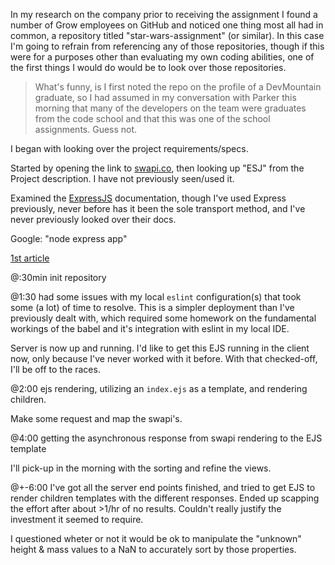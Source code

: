 In my research on the company prior to receiving the assignment I found a number of Grow employees on GitHub and noticed one thing most all had in common, a repository titled "star-wars-assignment" (or similar). In this case I'm going to refrain from referencing any of those repositories, though if this were for a purposes other than evaluating my own coding abilities, one of the first things I would do would be to look over those repositories.
> What's funny, is I first noted the repo on the profile of a DevMountain graduate, so I had assumed in my conversation with Parker this morning that many of the developers on the team were graduates from the code school and that this was one of the school assignments.  Guess not.

I began with looking over the project requirements/specs.

Started by opening the link to [swapi.co](https://swaps.co), then looking up "ESJ" from the Project description. I have not previously seen/used it. 

Examined the [ExpressJS](https://expressjs.com)  documentation, though I've used Express previously, never before has it been the sole transport method, and I've never previously looked over their docs.

Google: "node express app"

[1st article](https://zellwk.com/blog/crud-express-mongodb/) 

@:30min init repository

@1:30 had some issues with my local `eslint` configuration(s) that took some (a lot) of time to resolve. This is a simpler deployment than I've previously dealt with, which required some homework on the fundamental workings of the babel and it's integration with eslint in my local IDE.

Server is now up and running. I'd like to get this EJS running in the client now, only because I've never worked with it before. With that checked-off, I'll be off to the races.

@2:00 ejs rendering, utilizing an `index.ejs` as a template, and rendering children.

Make some request and map the swapi's.

@4:00 getting the asynchronous response from swapi rendering to the EJS template

I'll pick-up in the morning with the sorting and refine the views.

@+-6:00 I've got all the server end points finished, and tried to get EJS to render children templates with the different responses. Ended up scapping the effort after about >1/hr of no results. Couldn't really justify the investment it seemed to require.

I  questioned wheter or not it would be ok to manipulate the "unknown" height & mass values to a NaN to accurately sort by those properties.